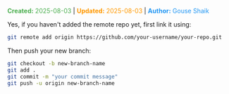 <span style="color:#4caf50;"><b>Created:</b> 2025-08-03</span> | <span style="color:#ff9800;"><b>Updated:</b> 2025-08-03</span> | <span style="color:#2196f3;"><b>Author:</b> Gouse Shaik</span>

Yes, if you haven't added the remote repo yet, first link it using:

```bash
git remote add origin https://github.com/your-username/your-repo.git
```

Then push your new branch:

```bash
git checkout -b new-branch-name
git add .
git commit -m "your commit message"
git push -u origin new-branch-name
```
